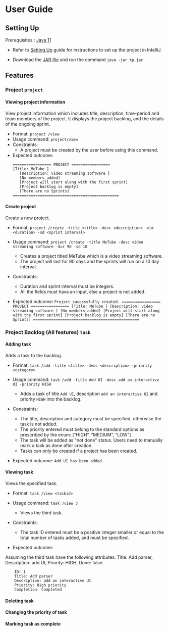 # User Guide
## Setting Up
Prerequisites : [Java 11](https://www.oracle.com/java/technologies/javase-jdk11-downloads.html)
* Refer to [Setting Up](https://github.com/AY2021S1-CS2113T-F11-4/tp/blob/master/README.md#setting-up-in-intellij) guide for instructions to set up the
 project in IntelliJ.
 
* Download the [JAR file](https://github.com/AY2021S1-CS2113T-F11-4/tp) 
 and run the command `java -jar tp.jar`


## Features 
### Project `project`
#### Viewing project information
View project information which includes title, description, time-period and team members of the project. 
It displays the project backlog, and the details of the ongoing sprint.
* Format: `project /view`
* Usage command: `project/view`
* Constraints:
    * A project must be created by the user before using this command.
* Expected outcome:
    ```
    ================= PROJECT =================
    [Title: MeTube ]
       [Description: video streaming software ]
       [No members added]
       [Project will start along with the first sprint]
       [Project backlog is empty]
       [There are no Sprints]
    ===============================================
    ```
    
#### Create project
Create a new project.
* Format: `project /create -title <title> -desc <description> -dur <duration> -sd <sprint interval>`
* Usage command: `project /create -title MeTube -desc video streaming software -dur 90 -sd 10`
    * Creates a project titled MeTube which is a video streaming software. 
    * The project will last for 90 days and the sprints will run on a 10 day interval.

* Constraints:
    * Duration and sprint interval must be integers.
    * All the fields must hava an input, else a project is not added.
* Expected outcome:
      ```Project successfully created.
    ================= PROJECT =================
    [Title: MeTube ]
       [Description: video streaming software ]
       [No members added]
       [Project will start along with the first sprint]
       [Project backlog is empty]
       [There are no Sprints]
    ===============================================```
    
### Project Backlog (All features) `task`
#### Adding task
Adds a task to the backlog.
* Format: `task /add -title <title> -desc <description> -priority <category>`
* Usage command: `task /add -title Add UI -desc add an interactive UI -priority HIGH`
    * Adds a task of title `Add UI`, description `add an interactive UI` and priority `HIGH` into the backlog.
    
* Constraints:
    * The title, description and category must be specified, otherwise the task is not added.
    * The priority entered must belong to the standard options as prescribed by the enum: [“HIGH”, “MEDIUM”, “LOW”]
    * The task will be added as "not done" status. Users need to manually mark a task as done after creation.
    * Tasks can only be created if a project has been created.
* Expected outcome:
`Add UI has been added.`

#### Viewing task
Views the specified task.
* Format: `task /view <taskid>`
* Usage command: `task /view 3`
    * Views the third task.
    
* Constraints:
    * The task ID entered must be a positive integer smaller or equal to the total number of tasks added, and must be specified.
* Expected outcome:

Assuming the third task have the following attributes: Title: Add parser, Description: add UI, Priority: HIGH, Done: false.
```[Task]
	ID: 1
	Title: Add parser 
	Description: add an interactive UI 
	Priority: High priority
	Completion: Completed
 ```
#### Deleting task
#### Changing the priority of task
#### Marking task as complete


      
